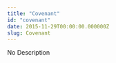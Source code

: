```yaml
---
title: "Covenant"
id: "covenant"
date: 2015-11-29T00:00:00.000000Z
slug: Covenant
---
```


No Description
